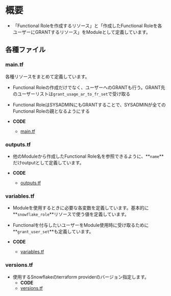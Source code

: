 # 概要

- 「Functional Roleを作成するリソース」と「作成したFunctional Roleを各ユーザーにGRANTするリソース」をModuleとして定義しています。

## 各種ファイル

### main.tf

各種リソースをまとめて定義しています。

- Functional Roleの作成だけでなく、ユーザーへのGRANTも行う。GRANT先のユーザーリストは`grant_usage_ar_to_fr_set`で受け取る
- Functional RoleはSYSADMINにもGRANTすることで、SYSADMINが全てのFunctional Roleの親となるようにする

- **CODE**
  - [main.tf](../../../terraform/snowflake/modules/functional_role/main.tf)

### **outputs.tf**

- 他のModuleから作成したFunctional Role名を参照できるように、**`name`**だけoutputとして定義しています。

- **CODE**
  - [outputs.tf](../../../terraform/snowflake/modules/functional_role/outputs.tf)

### **variables.tf**

- Moduleを使用するときに必要な各変数を定義しています。基本的に**`snowflake_role`**リソースで使う値を定義しています。
- Functionalを付与したいユーザーをModule使用時に受け取るために**`grant_user_set`**も定義しています。

- **CODE**
  - [variables.tf](../../../terraform/snowflake/modules/functional_role/variables.tf)

### **versions.tf**

- 使用するSnowflakeのterraform providerのバージョン指定します。
  - **CODE**
  - [versions.tf](../../../terraform/snowflake/modules/functional_role/versions.tf)
